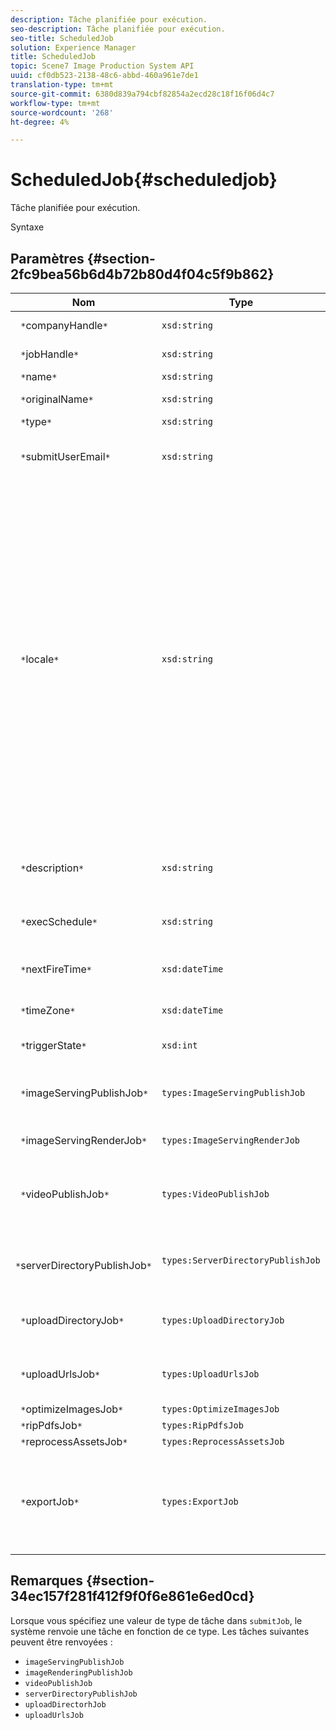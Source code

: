 ```yaml
---
description: Tâche planifiée pour exécution.
seo-description: Tâche planifiée pour exécution.
seo-title: ScheduledJob
solution: Experience Manager
title: ScheduledJob
topic: Scene7 Image Production System API
uuid: cf0db523-2138-48c6-abbd-460a961e7de1
translation-type: tm+mt
source-git-commit: 6380d839a794cbf82854a2ecd28c18f16f06d4c7
workflow-type: tm+mt
source-wordcount: '268'
ht-degree: 4%

---
```



# ScheduledJob{#scheduledjob}

Tâche planifiée pour exécution.

Syntaxe

## Paramètres {#section-2fc9bea56b6d4b72b80d4f04c5f9b862}

| Nom | Type | Description |
|---|---|---|
| ` *`companyHandle`*` | `xsd:string` | Poignée de Société. |
| ` *`jobHandle`*` | `xsd:string` | Poignée de tâche planifiée. |
| ` *`name`*` | `xsd:string` | Nom de la tâche. |
| ` *`originalName`*` | `xsd:string` | Nom original de la tâche planifiée. |
| ` *`type`*` | `xsd:string` | Type de tâche. |
| ` *`submitUserEmail`*` | `xsd:string` | Adresse électronique de l’utilisateur qui a planifié la tâche. |
| ` *`locale`*` | `xsd:string` | Paramètres régionaux à utiliser pour les détails du journal des tâches et la localisation de courriel. Les paramètres régionaux sont spécifiés comme `<language_code>[- <country_code>]`suit : le code de langue est un code à deux lettres en minuscules, comme indiqué par ISO-639, et le code de pays facultatif est un code à deux lettres en majuscules, comme spécifié par ISO-3166. Par exemple, la chaîne de paramètres régionaux pour l’anglais (Etats-Unis) serait : `en-US`. |
| ` *`description`*` | `xsd:string` | Description de la tâche telle qu’elle a été initialement spécifiée dans `submitJob`. |
| ` *`execSchedule`*` | `xsd:string` | Date à laquelle l’exécution de la tâche est planifiée. |
| ` *`nextFireTime`*` | `xsd:dateTime` | Date, heure et fuseau horaire de déclenchement de la tâche. |
| ` *`timeZone`*` | `xsd:dateTime` | Fuseau horaire de la tâche planifiée. |
| ` *`triggerState`*` | `xsd:int` | Choix de l’état de déclenchement de la tâche. |
| ` *`imageServingPublishJob`*` | `types:ImageServingPublishJob` | Détails de la tâche pour une tâche de publication avec image. |
| ` *`imageServingRenderJob`*` | `types:ImageServingRenderJob` | Détails de la tâche pour une tâche de rendu d’image. |
| ` *`videoPublishJob`*` | `types:VideoPublishJob` | Détails de la tâche pour une tâche de publication vidéo. Voir [VideoPublishJob](https://docs.adobe.com/content/help/en/dynamic-media-developer-resources/image-production-api/data-types/r-scheduled-job.html). |
| ` *`serverDirectoryPublishJob`*` | `types:ServerDirectoryPublishJob` | Détails de la tâche pour une tâche de publication dans l’annuaire de serveurs. |
| ` *`uploadDirectoryJob`*` | `types:UploadDirectoryJob` | Détails de la tâche pour une tâche de répertoire de téléchargement. |
| ` *`uploadUrlsJob`*` | `types:UploadUrlsJob` | Détails de la tâche pour une tâche de téléchargement d’URL. |
| ` *`optimizeImagesJob`*` | `types:OptimizeImagesJob` |  |
| ` *`ripPdfsJob`*` | `types:RipPdfsJob` |  |
| ` *`reprocessAssetsJob`*` | `types:ReprocessAssetsJob` |  |
| ` *`exportJob`*` | `types:ExportJob` | Autoriser l’exportation autorisée de fichiers précédemment téléchargés. Voir Tâche [d’exportation](https://docs.adobe.com/content/help/en/dynamic-media-developer-resources/image-production-api/data-types/r-scheduled-job.html). |

## Remarques {#section-34ec157f281f412f9f0f6e861e6ed0cd}

Lorsque vous spécifiez une valeur de type de tâche dans `submitJob`, le système renvoie une tâche en fonction de ce type. Les tâches suivantes peuvent être renvoyées :

* `imageServingPublishJob`
* `imageRenderingPublishJob`
* `videoPublishJob`
* `serverDirectoryPublishJob`
* `uploadDirectorhJob`
* `uploadUrlsJob`

